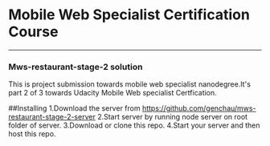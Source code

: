 # Mobile Web Specialist Certification Course
---
### Mws-restaurant-stage-2 solution

This is project submission towards mobile web specialist nanodegree.It's part 2 of 3 towards Udacity Mobile Web specialist Certfication. 

##Installing
1.Download the server from https://github.com/genchau/mws-restaurant-stage-2-server
2.Start server by running node server on root folder of server.
3.Download or clone this repo.
4.Start your server and then host this repo.





